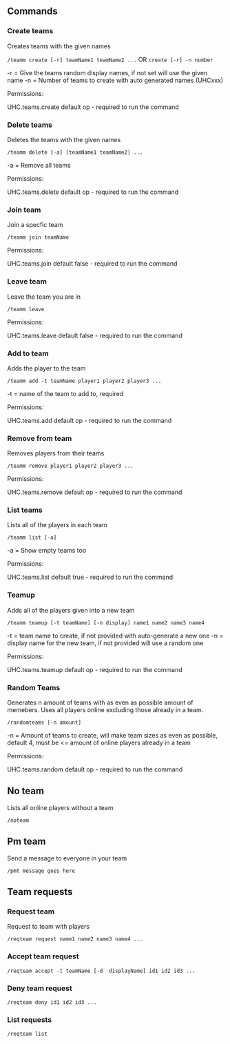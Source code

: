 Commands
--------

### Create teams

Creates teams with the given names

`/teamm create [-r] teamName1 teamName2 ...` OR `create [-r] -n number`

-r = Give the teams random display names, if not set will use the given name
-n = Number of teams to create with auto generated names (UHCxxx)

Permissions:

UHC.teams.create default op - required to run the command

### Delete teams

Deletes the teams with the given names

`/teamm delete [-a] [teamName1 teamName2] ...`

-a = Remove all teams

Permissions:

UHC.teams.delete default op - required to run the command

### Join team

Join a specfic team

`/teamm join teamName`

Permissions:

UHC.teams.join default false - required to run the command

### Leave team

Leave the team you are in

`/teamm leave`

Permissions:

UHC.teams.leave default false - required to run the command

### Add to team

Adds the player to the team

`/teamm add -t teamName player1 player2 player3 ...`

-t = name of the team to add to, required

Permissions:

UHC.teams.add default op - required to run the command

### Remove from team

Removes players from their teams

`/teamm remove player1 player2 player3 ...`

Permissions:

UHC.teams.remove default op - required to run the command

### List teams

Lists all of the players in each team

`/teamm list [-a]`

-a = Show empty teams too

Permissions:

UHC.teams.list default true - required to run the command

### Teamup

Adds all of the players given into a new team

`/teamm teamup [-t teamName] [-n display] name1 name2 name3 name4`

-t = team name to create, if not provided with auto-generate a new one
-n = display name for the new team, if not provided will use a random one

Permissions:

UHC.teams.teamup default op - required to run the command

### Random Teams

Generates n amount of teams with as even as possible amount of memebers.
Uses all players online excluding those already in a team.

`/randomteams [-n amount]`

-n = Amount of teams to create, will make team sizes as even as possible, default 4, must be <= amount of online players
already in a team

Permissions:

UHC.teams.random default op - required to run the command









No team
-------

Lists all online players without a team

`/noteam`

Pm team
-------

Send a message to everyone in your team

`/pmt message goes here`

Team requests
-------------

### Request team

Request to team with players

`/reqteam request name1 name2 name3 name4 ...`

### Accept team request

`/reqteam accept -t teamName [-d  displayName] id1 id2 id3 ...`

### Deny team request

`/reqteam deny id1 id2 id3 ...`

### List requests

`/reqteam list`